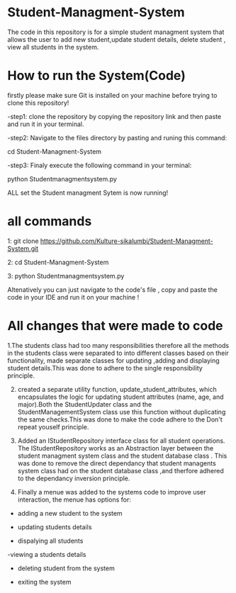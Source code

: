 # Student-Managment-System
The code in this repository is for a simple student managment system that allows the user to add new student,update student details, delete student , view all students in the system.
# How to run the System(Code)
firstly please make sure Git is installed on your machine before trying to clone this repository!

-step1: clone the repository by copying the repository  link and then paste and run it in your terminal. 

-step2: Navigate to the files directory by pasting and runing this command:

cd Student-Managment-System 

-step3: Finaly execute the following command in your terminal:

python Studentmanagmentsystem.py

ALL set the  Student managment Sytem is now running!
# all commands
1: git clone https://github.com/Kulture-sikalumbi/Student-Managment-System.git

2: cd Student-Managment-System 

3: python Studentmanagmentsystem.py

  Altenatively you can just navigate to the code's file , copy and  paste the code  in your IDE and run it on your machine !
  # All changes that were made to code
  1.The students class had too many responsibilities therefore all the methods in the students  class were separated to into different classes based on their functionality, made  separate classes for updating ,adding and displaying student details.This was done to adhere to the single responsibility principle.
  
  2. created a separate utility function, update_student_attributes, which encapsulates the logic for updating student attributes (name, age, and major).Both the StudentUpdater class and the StudentManagementSystem class use this function without duplicating the same checks.This was done to make the code adhere to the Don't repeat youself principle.
     
  4. Added an IStudentRepository interface class for all student operations. The IStudentRepository  works as an Abstraction layer between the student managment system class and the student database class . This was done to remove the direct  dependancy that student managents system class had on the student database class ,and therfore adhered to the dependancy inversion principle.
     
  5. Finally a menue was added to the systems code to improve user interaction, the menue has options for:
     
  - adding a new student to the system
   
  - updating students details
    
  - dispalying all students
    
  -viewing a students details

  - deleting student from the system

  - exiting the system



